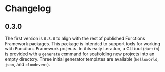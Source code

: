 # Changelog

## 0.3.0

The first version is `0.3.0` to align with the rest of published Functions
Framework packages. This package is intended to support tools for working with
Functions Framework projects. In this early iteration, a CLI tool (`dartfn`) is
provided with a `generate` command for scaffolding new projects into an empty
directory. Three initial generator templates are available (`helloworld`,
`json`, and `cloudevent`).
